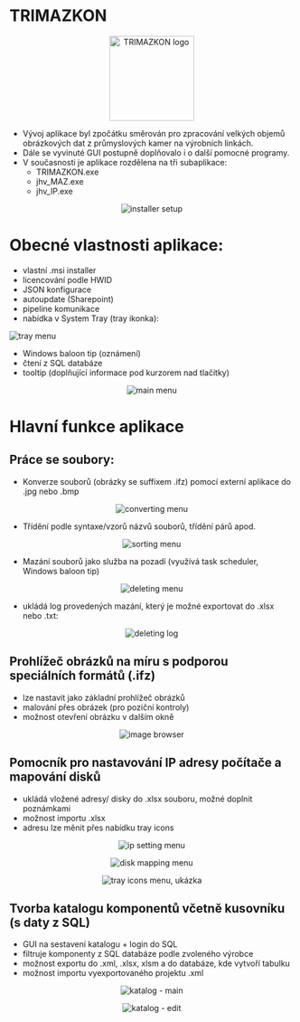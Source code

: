 # TRIMAZKON
<p align="center">
  <img src="readme_images/logo_TRIMAZKON.png" alt="TRIMAZKON logo" width="150">
</p>

- Vývoj aplikace byl zpočátku směrován pro zpracování velkých objemů obrázkových dat z průmyslových kamer na výrobních linkách.
- Dále se vyvinuté GUI postupně doplňovalo i o další pomocné programy.
- V současnosti je aplikace rozdělena na tři subaplikace:
	- TRIMAZKON.exe
	- jhv_MAZ.exe
	- jhv_IP.exe

<p align="center">
  <img src="readme_images/installer_setup.png" alt="installer setup">
</p>

# Obecné vlastnosti aplikace:
- vlastní .msi installer
- licencování podle HWID
- JSON konfigurace
- autoupdate (Sharepoint)
- pipeline komunikace
- nabídka v System Tray (tray ikonka):

![tray menu](readme_images/tray_menu.png)

- Windows baloon tip (oznámení)
- čtení z SQL databáze
- tooltip (doplňující informace pod kurzorem nad tlačítky)

<p align="center">
  <img src="readme_images/main_menu.png" alt="main menu">
</p>

# Hlavní funkce aplikace
## Práce se soubory:
- Konverze souborů (obrázky se suffixem .ifz) pomocí externí aplikace do .jpg nebo .bmp

<p align="center">
  <img src="readme_images/converting_menu.png" alt="converting menu">
</p>

- Třídění podle syntaxe/vzorů názvů souborů, třídění párů apod.

<p align="center">
  <img src="readme_images/sorting_menu.png" alt="sorting menu">
</p>

- Mazání souborů jako služba na pozadí (využívá task scheduler, Windows baloon tip)
  
<p align="center">
  <img src="readme_images/deleting_menu.png" alt="deleting menu">
</p>

  - ukládá log provedených mazání, který je možné exportovat do .xlsx nebo .txt:

<p align="center">
  <img src="readme_images/deleting_log.png" alt="deleting log">
</p>

## Prohlížeč obrázků na míru s podporou speciálních formátů (.ifz)
- lze nastavit jako základní prohlížeč obrázků
- malování přes obrázek (pro poziční kontroly)
- možnost otevření obrázku v dalším okně

<p align="center">
  <img src="readme_images/image_browser.png" alt="image browser">
</p>

## Pomocník pro nastavování IP adresy počítače a mapování disků
- ukládá vložené adresy/ disky do .xlsx souboru, možné doplnit poznámkami
- možnost importu .xlsx
- adresu lze měnit přes nabídku tray icons
<p align="center">
  <img src="readme_images/ipset_ip.png" alt="ip setting menu">
</p>
<p align="center">
  <img src="readme_images/ipset_disky.png" alt="disk mapping menu">
</p>
<p align="center">
  <img src="readme_images/tray_ukazka.gif" alt="tray icons menu, ukázka">
</p>

## Tvorba katalogu komponentů včetně kusovníku (s daty z SQL)
- GUI na sestavení katalogu + login do SQL
- filtruje komponenty z SQL databáze podle zvoleného výrobce
- možnost exportu do .xml, .xlsx, xlsm a do databáze, kde vytvoří tabulku
- možnost importu vyexportovaného projektu .xml

<p align="center">
  <img src="readme_images/katalog_main.png" alt="katalog - main">
</p>
<p align="center">
  <img src="readme_images/katalog_okno.png" alt="katalog - edit">
</p>

